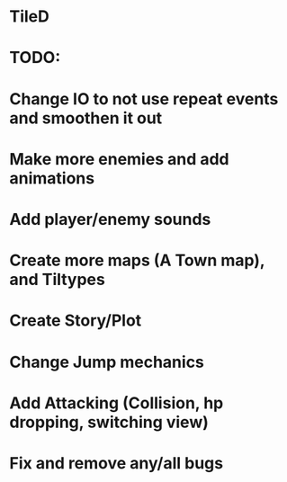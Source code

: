 # TileD
#
# TODO:
#
# Change IO to not use repeat events and smoothen it out
# Make more enemies and add animations
# Add player/enemy sounds
# Create more maps (A Town map), and Tiltypes
# Create Story/Plot
# Change Jump mechanics
# Add Attacking (Collision, hp dropping, switching view)
# Fix and remove any/all bugs
